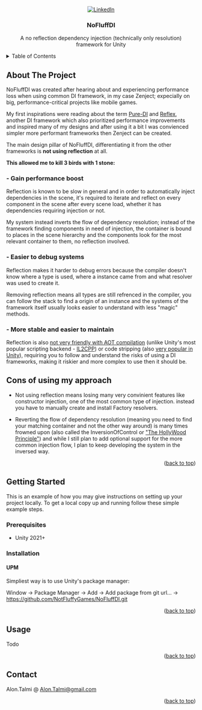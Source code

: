 <!-- Improved compatibility of back to top link: See: https://github.com/othneildrew/Best-README-Template/pull/73 -->
<a name="readme-top"></a>

<!-- PROJECT LOGO -->
<br />
<div align="center">

[![LinkedIn][linkedin-shield]][linkedin-url]

<h3 align="center">NoFluffDI</h3>
  <p align="center">
    A no reflection dependency injection (technically only resolution) framework for Unity
  </p>
</div>

<!-- TABLE OF CONTENTS -->
<details>
  <summary>Table of Contents</summary>
  <ol>
    <li>
      <a href="#about-the-project">About The Project</a>
      </li>
      <li>
      <a href="#cons-of-using-my-approach">Cons Of Using My Approach</a>
    </li>
    <li>
      <a href="#getting-started">Getting Started</a>
      <ul>
        <li><a href="#prerequisites">Prerequisites</a></li>
        <li><a href="#installation">Installation</a></li>
      </ul>
    </li>
    <li><a href="#usage">Usage</a></li>
    <li><a href="#contact">Contact</a></li>
  </ol>
</details>



<!-- ABOUT THE PROJECT -->
## About The Project

NoFluffDI was created after hearing about and experiencing performance loss when using common DI framework, in my case Zenject; expecially on big, performance-critical projects like mobile games.

My first inspirations were reading about the term <a href="https://blog.ploeh.dk/2014/06/10/pure-di/">Pure-DI</a> and <a href="https://github.com/gustavopsantos/Reflex">Reflex</a>, another DI framework which also prioritized performance improvements and inspired many of my designs and after using it a bit I was convienced simpler more performant frameworks then Zenject can be created.

The main design pillar of NoFluffDI, differentiating it from the other frameworks is <b>not using reflection</b> at all.

<b>This allowed me to kill 3 birds with 1 stone:</b>

### - Gain performance boost
Reflection is known to be slow in general and in order to automatically inject dependencies in the scene, it's required to iterate and reflect on every component in the scene after every scene load, whether it has dependencies requiring injection or not.

My system instead inverts the flow of dependency resolution; instead of the framework finding components in need of injection, the container is bound to places in the scene hierarchy and the components look for the most relevant container to them, no reflection involved.

### - Easier to debug systems
Reflection makes it harder to debug errors because the compiler doesn't know where a type is used, where a instance came from and what resolver was used to create it.

Removing reflection means all types are still refrenced in the compiler, you can follow the stack to find a origin of an instance and the systems of the framework itself usually looks easier to understand with less "magic" methods.

### - More stable and easier to maintain
Reflection is also <a href="https://github.com/dotnet/runtime/blob/main/src/coreclr/nativeaot/docs/reflection-in-aot-mode.md">not very friendly with AOT compilation</a> (unlike Unity's most popular scripting backend - <a href=https://docs.unity3d.com/Manual/ScriptingRestrictions.html>IL2CPP</a>) or code stripping (also <a href=https://docs.unity3d.com/Manual/ManagedCodeStripping.html>very popular in Unity</a>), requiring you to follow and understand the risks of using a DI frameworks, making it riskier and more complex to use then it should be.

<!-- CONS OF USING MY APPROACH -->
## Cons of using my approach
- Not using reflection means losing many very convinient features like constructor injection, one of the most common type of injection. instead you have to manually create and install Factory resolvers.

- Reverting the flow of dependency resolution (meaning you need to find your matching container and not the other way around) is many times frowned upon (also called the InversionOfControl or <a href="https://softwareengineering.stackexchange.com/questions/305285/dependency-inversion-principle-and-hollywood-analogy">"The HollyWood Principle"</a>) and while I still plan to add optional support for the more common injection flow, I plan to keep developing the system in the inversed way.

<p align="right">(<a href="#readme-top">back to top</a>)</p>

<!-- GETTING STARTED -->
## Getting Started

This is an example of how you may give instructions on setting up your project locally.
To get a local copy up and running follow these simple example steps.

### Prerequisites

* Unity 2021+

### Installation

#### UPM

Simpliest way is to use Unity's package manager:

Window -> Package Manager -> Add -> Add package from git url... -> https://github.com/NotFluffyGames/NoFluffDI.git

<p align="right">(<a href="#readme-top">back to top</a>)</p>

<!-- USAGE EXAMPLES -->
## Usage

Todo

<p align="right">(<a href="#readme-top">back to top</a>)</p>

<!-- CONTACT -->
## Contact

Alon.Talmi @ Alon.Talmi@gmail.com

<p align="right">(<a href="#readme-top">back to top</a>)</p>

<!-- MARKDOWN LINKS & IMAGES -->
<!-- https://www.markdownguide.org/basic-syntax/#reference-style-links -->
[linkedin-shield]: https://img.shields.io/badge/-LinkedIn-black.svg?style=for-the-badge&logo=linkedin&colorB=555
[linkedin-url]: https://www.linkedin.com/in/alon-talmi/

